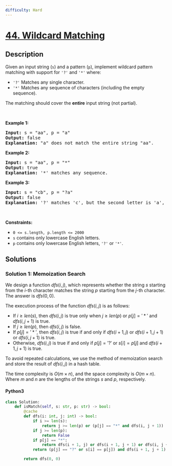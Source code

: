 ```yaml
---
difficulty: Hard
---
```


<!-- problem:start -->

# [44. Wildcard Matching](https://leetcode.com/problems/wildcard-matching)

## Description

<!-- description:start -->

<p>Given an input string (<code>s</code>) and a pattern (<code>p</code>), implement wildcard pattern matching with support for <code>&#39;?&#39;</code> and <code>&#39;*&#39;</code> where:</p>

<ul>
	<li><code>&#39;?&#39;</code> Matches any single character.</li>
	<li><code>&#39;*&#39;</code> Matches any sequence of characters (including the empty sequence).</li>
</ul>

<p>The matching should cover the <strong>entire</strong> input string (not partial).</p>

<p>&nbsp;</p>
<p><strong class="example">Example 1:</strong></p>

<pre>
<strong>Input:</strong> s = &quot;aa&quot;, p = &quot;a&quot;
<strong>Output:</strong> false
<strong>Explanation:</strong> &quot;a&quot; does not match the entire string &quot;aa&quot;.
</pre>

<p><strong class="example">Example 2:</strong></p>

<pre>
<strong>Input:</strong> s = &quot;aa&quot;, p = &quot;*&quot;
<strong>Output:</strong> true
<strong>Explanation:</strong>&nbsp;&#39;*&#39; matches any sequence.
</pre>

<p><strong class="example">Example 3:</strong></p>

<pre>
<strong>Input:</strong> s = &quot;cb&quot;, p = &quot;?a&quot;
<strong>Output:</strong> false
<strong>Explanation:</strong>&nbsp;&#39;?&#39; matches &#39;c&#39;, but the second letter is &#39;a&#39;, which does not match &#39;b&#39;.
</pre>

<p>&nbsp;</p>
<p><strong>Constraints:</strong></p>

<ul>
	<li><code>0 &lt;= s.length, p.length &lt;= 2000</code></li>
	<li><code>s</code> contains only lowercase English letters.</li>
	<li><code>p</code> contains only lowercase English letters, <code>&#39;?&#39;</code> or <code>&#39;*&#39;</code>.</li>
</ul>

<!-- description:end -->

## Solutions

<!-- solution:start -->

### Solution 1: Memoization Search

We design a function $dfs(i, j)$, which represents whether the string $s$ starting from the $i$-th character matches the string $p$ starting from the $j$-th character. The answer is $dfs(0, 0)$.

The execution process of the function $dfs(i, j)$ is as follows:

-   If $i \geq \textit{len}(s)$, then $dfs(i, j)$ is true only when $j \geq \textit{len}(p)$ or $p[j] = '*'$ and $dfs(i, j + 1)$ is true.
-   If $j \geq \textit{len}(p)$, then $dfs(i, j)$ is false.
-   If $p[j] = '*'$, then $dfs(i, j)$ is true if and only if $dfs(i + 1, j)$ or $dfs(i + 1, j + 1)$ or $dfs(i, j + 1)$ is true.
-   Otherwise, $dfs(i, j)$ is true if and only if $p[j] = '?'$ or $s[i] = p[j]$ and $dfs(i + 1, j + 1)$ is true.

To avoid repeated calculations, we use the method of memoization search and store the result of $dfs(i, j)$ in a hash table.

The time complexity is $O(m \times n)$, and the space complexity is $O(m \times n)$. Where $m$ and $n$ are the lengths of the strings $s$ and $p$, respectively.

<!-- tabs:start -->

#### Python3

```python
class Solution:
    def isMatch(self, s: str, p: str) -> bool:
        @cache
        def dfs(i: int, j: int) -> bool:
            if i >= len(s):
                return j >= len(p) or (p[j] == "*" and dfs(i, j + 1))
            if j >= len(p):
                return False
            if p[j] == "*":
                return dfs(i + 1, j) or dfs(i + 1, j + 1) or dfs(i, j + 1)
            return (p[j] == "?" or s[i] == p[j]) and dfs(i + 1, j + 1)

        return dfs(0, 0)
```
